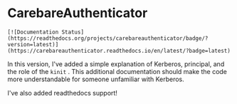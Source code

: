 # CarebareAuthenticator

```
[![Documentation Status](https://readthedocs.org/projects/carebareauthenticator/badge/?version=latest)](https://carebareauthenticator.readthedocs.io/en/latest/?badge=latest)
```

In this version, I've added a simple explanation of Kerberos, principal, and the role of the `kinit` . This additional documentation should make the code more understandable for someone unfamiliar with Kerberos.

I've also added readthedocs support!
